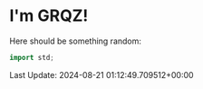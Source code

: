 # I'm GRQZ!
Here should be something random:  
```cpp
import std;
```


Last Update: 2024-08-21 01:12:49.709512+00:00
